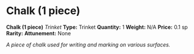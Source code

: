 # Chalk (1 piece)

**Chalk (1 piece)**
_Trinket_
**Type:** Trinket
**Quantity:** 1
**Weight:** N/A
**Price:** 0.1 sp
**Rarity:** 
**Attunement:** None

*A piece of chalk used for writing and marking on various surfaces.*